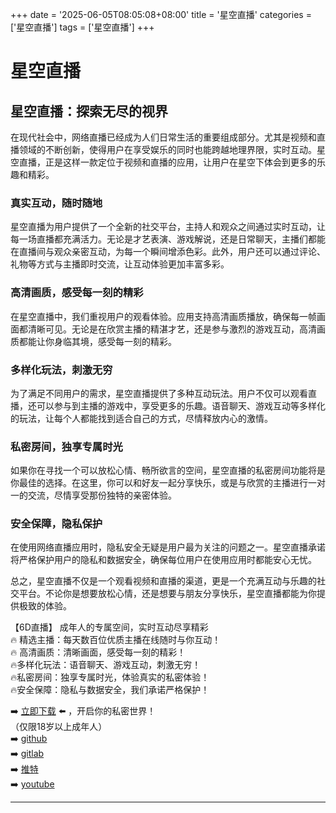 +++
date = '2025-06-05T08:05:08+08:00'
title = '星空直播'
categories = ['星空直播']
tags = ['星空直播']
+++

# 星空直播

## 星空直播：探索无尽的视界

在现代社会中，网络直播已经成为人们日常生活的重要组成部分。尤其是视频和直播领域的不断创新，使得用户在享受娱乐的同时也能跨越地理界限，实时互动。星空直播，正是这样一款定位于视频和直播的应用，让用户在星空下体会到更多的乐趣和精彩。

### 真实互动，随时随地

星空直播为用户提供了一个全新的社交平台，主持人和观众之间通过实时互动，让每一场直播都充满活力。无论是才艺表演、游戏解说，还是日常聊天，主播们都能在直播间与观众亲密互动，为每一个瞬间增添色彩。此外，用户还可以通过评论、礼物等方式与主播即时交流，让互动体验更加丰富多彩。

### 高清画质，感受每一刻的精彩

在星空直播中，我们重视用户的观看体验。应用支持高清画质播放，确保每一帧画面都清晰可见。无论是在欣赏主播的精湛才艺，还是参与激烈的游戏互动，高清画质都能让你身临其境，感受每一刻的精彩。

### 多样化玩法，刺激无穷

为了满足不同用户的需求，星空直播提供了多种互动玩法。用户不仅可以观看直播，还可以参与到主播的游戏中，享受更多的乐趣。语音聊天、游戏互动等多样化的玩法，让每个人都能找到适合自己的方式，尽情释放内心的激情。

### 私密房间，独享专属时光

如果你在寻找一个可以放松心情、畅所欲言的空间，星空直播的私密房间功能将是你最佳的选择。在这里，你可以和好友一起分享快乐，或是与欣赏的主播进行一对一的交流，尽情享受那份独特的亲密体验。

### 安全保障，隐私保护

在使用网络直播应用时，隐私安全无疑是用户最为关注的问题之一。星空直播承诺将严格保护用户的隐私和数据安全，确保每位用户在使用应用时都能安心无忧。

总之，星空直播不仅是一个观看视频和直播的渠道，更是一个充满互动与乐趣的社交平台。不论你是想要放松心情，还是想要与朋友分享快乐，星空直播都能为你提供极致的体验。

【6D直播】
成年人的专属空间，实时互动尽享精彩  
🔥 精选主播：每天数百位优质主播在线随时与你互动！  
🔥 高清画质：清晰画面，感受每一刻的精彩！  
🔥多样化玩法：语音聊天、游戏互动，刺激无穷！  
🔥私密房间：独享专属时光，体验真实的私密体验！  
🔥安全保障：隐私与数据安全，我们承诺严格保护！  

➡️ [立即下载](https://down123.s3.ap-east-1.amazonaws.com/down/down.html?channelCode=blog) ⬅️ ，开启你的私密世界！  
（仅限18岁以上成年人）  
➡️ [github](https://aldult-live.github.io/)  
➡️ [gitlab](https://seo-09598d.gitlab.io/)  
➡️ [推特](https://x.com/wegame33)  
➡️ [youtube](https://www.youtube.com/@6Dlive)  

---
